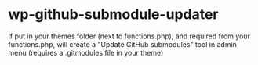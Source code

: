 wp-github-submodule-updater
===========================

If put in your themes folder (next to functions.php), and required from your functions.php, will create a "Update GitHub submodules" tool in admin menu (requires a .gitmodules file in your theme)
